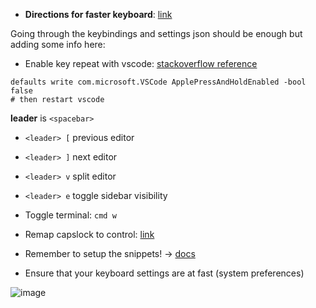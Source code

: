 - **Directions for faster keyboard**: [link](https://vimforvscode.com/enable-key-repeat-vim)

Going through the keybindings and settings json should be enough but adding some info here:

* Enable key repeat with vscode: [stackoverflow reference](https://stackoverflow.com/questions/39972335/how-do-i-press-and-hold-a-key-and-have-it-repeat-in-vscode)

```shell
defaults write com.microsoft.VSCode ApplePressAndHoldEnabled -bool false
# then restart vscode 
```

**leader** is `<spacebar>`

- `<leader> [` previous editor
- `<leader> ]` next editor
- `<leader> v` split editor
- `<leader> e` toggle sidebar visibility

- Toggle terminal: `cmd w`
- Remap capslock to control: [link](https://dev.to/andy4thehuynh/vim-tip-remap-caps-lock-to-control-3ih8)

- Remember to setup the snippets! -> [docs](https://code.visualstudio.com/docs/editor/userdefinedsnippets#:~:text=In%20Visual%20Studio%20Code%2C%20snippets,Snippet%20in%20the%20Command%20Palette.&text=tabCompletion%22%3A%20%22on%22%20%2C,Tab%20to%20insert%20a%20snippet.)
- Ensure that your keyboard settings are at fast (system preferences)

![image](https://user-images.githubusercontent.com/22555088/139585698-956a4554-1fac-4dba-867d-4d6a1508b1ab.png)
